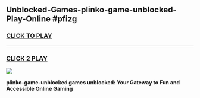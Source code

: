 
## Unblocked-Games-plinko-game-unblocked-Play-Online #pfizg
<h3>
<a href="https://news.freeplayer.one?title=plinko-game-unblocked&ref=3">CLICK TO PLAY</a></h3>
<hr>

<h3>
<a href="https://news.freeplayer.one?title=plinko-game-unblocked&ref=3">CLICK 2 PLAY</a>
  
</h3>

<a href="https://news.freeplayer.one?title=plinko-game-unblocked&ref=3"><img src="https://clearcache.store/games.png"></a>


**plinko-game-unblocked games unblocked: Your Gateway to Fun and Accessible Online Gaming**
